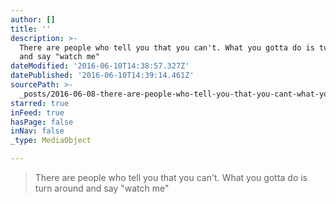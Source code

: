 ```yaml
---
author: []
title: ''
description: >-
  There are people who tell you that you can't. What you gotta do is turn around
  and say "watch me"
dateModified: '2016-06-10T14:38:57.327Z'
datePublished: '2016-06-10T14:39:14.461Z'
sourcePath: >-
  _posts/2016-06-08-there-are-people-who-tell-you-that-you-cant-what-you-gotta.md
starred: true
inFeed: true
hasPage: false
inNav: false
_type: MediaObject

---
```

> There are people who tell you that you can't. What you gotta do is turn around and say "watch me"